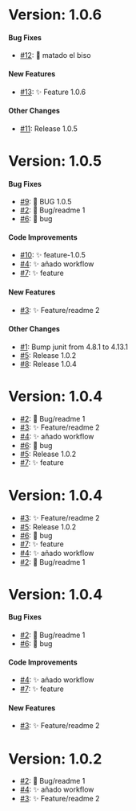 # Version: 1.0.6


#### Bug Fixes


* [#12](https://github.com/RubenZagon/string-calculator-java/pull/12): 🐞 matado el biso

#### New Features


* [#13](https://github.com/RubenZagon/string-calculator-java/pull/13): ✨ Feature 1.0.6

#### Other Changes

* [#11](https://github.com/RubenZagon/string-calculator-java/pull/11): Release 1.0.5


# Version: 1.0.5


#### Bug Fixes


* [#9](https://github.com/RubenZagon/string-calculator-java/pull/9): 🐞 BUG 1.0.5
* [#2](https://github.com/RubenZagon/string-calculator-java/pull/2): 🐞 Bug/readme 1
* [#6](https://github.com/RubenZagon/string-calculator-java/pull/6): 🐞 bug

#### Code Improvements


* [#10](https://github.com/RubenZagon/string-calculator-java/pull/10): ✨ feature-1.0.5
* [#4](https://github.com/RubenZagon/string-calculator-java/pull/4): ✨ añado workflow
* [#7](https://github.com/RubenZagon/string-calculator-java/pull/7): ✨ feature

#### New Features


* [#3](https://github.com/RubenZagon/string-calculator-java/pull/3): ✨ Feature/readme 2

#### Other Changes

* [#1](https://github.com/RubenZagon/string-calculator-java/pull/1): Bump junit from 4.8.1 to 4.13.1
* [#5](https://github.com/RubenZagon/string-calculator-java/pull/5): Release 1.0.2
* [#8](https://github.com/RubenZagon/string-calculator-java/pull/8): Release 1.0.4


# Version: 1.0.4

* [#2](https://github.com/RubenZagon/string-calculator-java/pull/2): 🐞 Bug/readme 1
* [#3](https://github.com/RubenZagon/string-calculator-java/pull/3): ✨ Feature/readme 2
* [#4](https://github.com/RubenZagon/string-calculator-java/pull/4): ✨ añado workflow
* [#6](https://github.com/RubenZagon/string-calculator-java/pull/6): 🐞 bug
* [#5](https://github.com/RubenZagon/string-calculator-java/pull/5): Release 1.0.2
* [#7](https://github.com/RubenZagon/string-calculator-java/pull/7): ✨ feature


# Version: 1.0.4

* [#3](https://github.com/RubenZagon/string-calculator-java/pull/3): ✨ Feature/readme 2
* [#5](https://github.com/RubenZagon/string-calculator-java/pull/5): Release 1.0.2
* [#6](https://github.com/RubenZagon/string-calculator-java/pull/6): 🐞 bug
* [#7](https://github.com/RubenZagon/string-calculator-java/pull/7): ✨ feature
* [#4](https://github.com/RubenZagon/string-calculator-java/pull/4): ✨ añado workflow
* [#2](https://github.com/RubenZagon/string-calculator-java/pull/2): 🐞 Bug/readme 1


# Version: 1.0.4


#### Bug Fixes


* [#2](https://github.com/RubenZagon/string-calculator-java/pull/2): 🐞 Bug/readme 1
* [#6](https://github.com/RubenZagon/string-calculator-java/pull/6): 🐞 bug

#### Code Improvements


* [#4](https://github.com/RubenZagon/string-calculator-java/pull/4): ✨ añado workflow
* [#7](https://github.com/RubenZagon/string-calculator-java/pull/7): ✨ feature

#### New Features


* [#3](https://github.com/RubenZagon/string-calculator-java/pull/3): ✨ Feature/readme 2


# Version: 1.0.2

* [#2](https://github.com/RubenZagon/string-calculator-java/pull/2): 🐞 Bug/readme 1
* [#4](https://github.com/RubenZagon/string-calculator-java/pull/4): ✨ añado workflow
* [#3](https://github.com/RubenZagon/string-calculator-java/pull/3): ✨ Feature/readme 2

